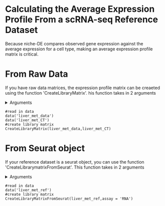 # Calculating the Average Expression Profile From a scRNA-seq Reference Dataset
Because niche-DE compares observed gene expression against the average expression for a cell type, making an average expression profile matrix is critical. 

# From Raw Data
If you have raw data matrices, the expression profile matrix can be creaeted using the function 'CreateLibraryMatrix'. his function takes in 2 arguments 

<details>
  <summary>Arguments</summary>
  
  + seurat data: Single cell rna-seq counts matrix. Dimension should be #cells/spots by #genes
  + cell type: Cell type assignment matrix. First column is cell names and second column is cell type assignment.
  
 </details>
 
   ```
 #read in data
 data('liver_met_data')
 data('liver_met_CT')
 #create library matrix
 CreateLibraryMatrix(liver_met_data,liver_met_CT)
 ```
 

# From Seurat object
If your reference dataset is a seurat object, you can use the function 'CreateLibrarymatrixFromSeurat'. This function takes in 2 arguments 

<details>
  <summary>Arguments</summary>
  
  + seurat object: A seurat object
  + assay: The assay from which to extract the counts matrix to calculate the average expression profile
  Note that the cell types of the seurat object are assumed to be available via the command 'Idents(seurat object)'
  
 </details>
  
 ```
 #read in data
 data('liver_met_ref')
 #create library matrix
 CreateLibraryMatrixFromSeurat(liver_met_ref,assay = 'RNA')
 ```

